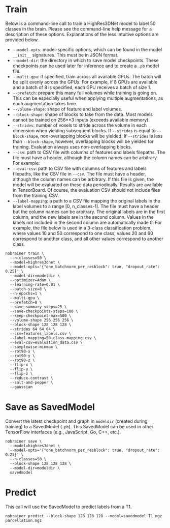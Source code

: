 # Train

Below is a command-line call to train a HighRes3DNet model to label 50 classes in the brain. Please see the command-line help message for a description of these options. Explanations of the less intuitive options are provided below.

- `--model-opts`: model-specific options, which can be found in the model `__init__` signatures. This must be in JSON format.
- `--model-dir`: the directory in which to save model checkpoints. These checkpoints can be used later for inference and to create a `.pb` model file.
- `--multi-gpu`: if specified, train across all available GPUs. The batch will be split evenly across the GPUs. For example, if 8 GPUs are available and a batch of 8 is specified, each GPU receives a batch of size 1.
- `--prefetch`: prepare this many full volumes while training is going on. This can be especially useful when applying multiple augmentations, as each augmentation takes time.
- `--volume-shape`: shape of feature and label volumes.
- `--block-shape`: shape of blocks to take from the data. Most models cannot be trained on 256**3 inputs (exceeds available memory).
- `--strides`: number of voxels to stride across the volume in each dimension when yielding subsequent blocks. If `--strides` is equal to `--block-shape`, non-overlapping blocks will be yielded. If `--strides` is less than `--block-shape`, however, overlapping blocks will be yielded for training. Evaluation always uses non-overlapping blocks.
- `--csv`: path to CSV file with columns of features and labels filepaths. The file must have a header, although the column names can be arbitrary. For example:
- `--eval-csv`: path to CSV file with columns of features and labels filepaths, like the CSV file in `--csv`. The file must have a header, although the column names can be arbitrary. If this file is given, the model will be evaluated on these data periodically. Results are available in TensorBoard. Of course, the evaluation CSV should not include files from the training CSV.
- `--label-mapping`: a path to a CSV file mapping the original labels in the label volumes to a range [0, n_classes-1]. The file must have a header but the column names can be arbitrary. The original labels are in the first column, and the new labels are in the second column. Values in the labels not included in the second column are automatically made 0. For example, the file below is used in a 3-class classification problem, where values 10 and 50 correspond to one class, values 20 and 60 correspond to another class, and all other values correspond to another class.

```
nobrainer train \
  --n-classes=50 \
  --model=highres3dnet \
  --model-opts='{"one_batchnorm_per_resblock": true, "dropout_rate": 0.25}' \
  --model-dir=modeldir \
  --optimizer=Adam \
  --learning-rate=0.01 \
  --batch-size=8 \
  --n-epochs=1 \
  --multi-gpu \
  --prefetch=8 \
  --save-summary-steps=25 \
  --save-checkpoints-steps=100 \
  --keep-checkpoint-max=500 \
  --volume-shape 256 256 256 \
  --block-shape 128 128 128 \
  --strides 64 64 64 \
  --csv=features_labels.csv \
  --label-mapping=50-class-mapping.csv \
  --eval-csv=evaluation_data.csv \
  --samplewise-minmax \
  --rot90-x \
  --rot90-y \
  --rot90-z \
  --flip-x \
  --flip-y \
  --flip-z \
  --reduce-contrast \
  --salt-and-pepper \
  --gaussian
```


# Save as SavedModel

Convert the latest checkpoint and graph in `modeldir` (created during training) to a SavedModel (`.pb`). This SavedModel can be used in other TensorFlow interfaces (e.g., JavaScript, Go, C++, etc.).

```
nobrainer save \
  --model=highres3dnet \
  --model-opts='{"one_batchnorm_per_resblock": true, "dropout_rate": 0.25}' \
  --n-classes=50 \
  --block-shape 128 128 128 \
  --model-dir=modeldir \
  savedmodel
```


# Predict

This call will use the SavedModel to predict labels from a T1.

```
nobrainer predict --block-shape 128 128 128 --model=savedmodel T1.mgz parcellation.mgz
```
